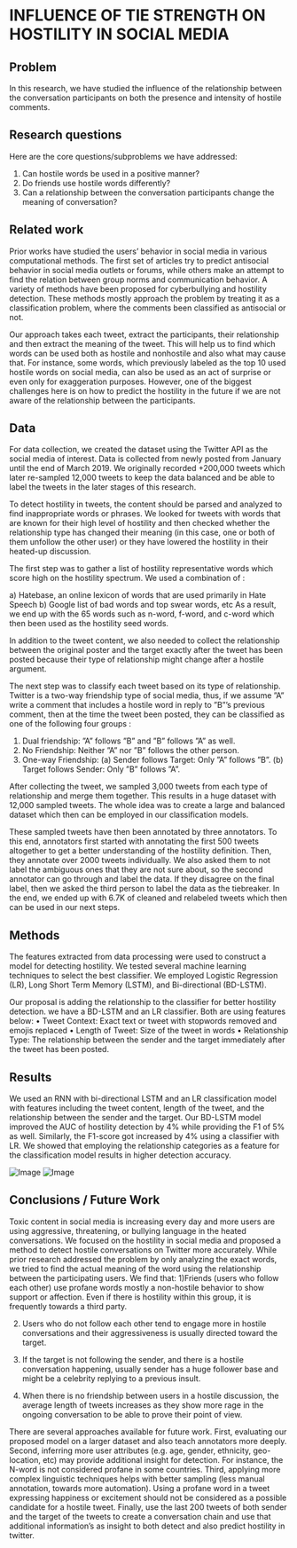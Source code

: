 # INFLUENCE OF TIE STRENGTH ON HOSTILITY IN SOCIAL MEDIA
## Problem

In this research, we have studied the influence of the relationship between the conversation participants on both the presence and intensity of hostile comments.

## Research questions

Here are the core questions/subproblems we have addressed:

1. Can hostile words be used in a positive manner? 
2. Do friends use hostile words differently?
3. Can a relationship between the conversation participants change the meaning of conversation?

## Related work

Prior works have studied the users’ behavior in social media in various computational methods. The first set of articles try to predict antisocial behavior in social media outlets or forums, while others make an attempt to find the relation between group norms and communication behavior. A variety of methods have been proposed for cyberbullying and hostility detection. These methods mostly approach the problem by treating it as a classification problem, where the comments been classified as antisocial or not. 

Our approach takes each tweet, extract the participants, their relationship and then extract the meaning of the tweet. This will help us to find which words can be used both as hostile and nonhostile and also what may cause that. For instance, some words, which previously labeled as the top 10 used hostile words on social media, can also be used as an act of surprise or even only for exaggeration purposes. However, one of the biggest challenges here is on how to predict the hostility in the future if we are not aware of the relationship between the participants.

## Data

For data collection, we created the dataset using the Twitter API as the social media of interest. Data is collected from newly posted from January until the end of March 2019. We originally recorded +200,000 tweets which later re-sampled 12,000 tweets to keep the data balanced and be able to label the tweets in the later stages of this research.

To detect hostility in tweets, the content should be parsed and analyzed to find inappropriate words or phrases. We looked for tweets with words that are known for their high level of hostility and then checked whether the relationship type has changed their meaning (in this case, one or both of them unfollow the other user) or they have lowered the hostility in their heated-up discussion.

The first step was to gather a list of hostility representative words which score high on the hostility spectrum. We used a combination of :

  a) Hatebase, an online lexicon of words that are used primarily in Hate Speech
  b) Google list of bad words and top swear words, etc
As a result, we end up with the 65 words such as n-word, f-word, and c-word which then been used as the hostility seed words.

In addition to the tweet content, we also needed to collect the relationship between the original poster and the target exactly after the tweet has been posted because their type of relationship might change after a hostile argument.

The next step was to classify each tweet based on its type of relationship. Twitter is a two-way friendship type of social media, thus, if we assume ”A” write a comment that includes a hostile word in reply to ”B”’s previous comment, then at the time the tweet been posted, they can be classified as one of the following four groups :
  1. Dual friendship: ”A” follows ”B” and ”B” follows ”A” as well. 
  2. No Friendship: Neither ”A” nor ”B” follows the other person. 
  3. One-way Friendship:
    (a) Sender follows Target: Only ”A” follows ”B”.
    (b) Target follows Sender: Only ”B” follows ”A”.

After collecting the tweet, we sampled 3,000 tweets from each type of relationship and merge them together. This results in a huge dataset with 12,000 sampled tweets. The whole idea was to create a large and balanced dataset which then can be employed in our classification models. 

These sampled tweets have then been annotated by three annotators. To this end, annotators first started with annotating the first 500 tweets altogether to get a better understanding of the hostility definition. Then, they annotate over 2000 tweets individually. We also asked them to not label the ambiguous ones that they are not sure about, so the second annotator can go through and label the data. If they disagree on the final label, then we asked the third person to label the data as the tiebreaker. In the end, we ended up with 6.7K of cleaned and relabeled tweets which then can be used in our next steps.


## Methods

The features extracted from data processing were used to construct a model for detecting hostility. We tested several machine learning techniques to select the best classifier. We employed Logistic Regression (LR), Long Short Term Memory (LSTM), and Bi-directional (BD-LSTM).

Our proposal is adding the relationship to the classifier for better hostility detection. we have a BD-LSTM and an LR classifier. Both are using features below:
  • Tweet Context: Exact text or tweet with stopwords removed and emojis replaced
  • Length of Tweet: Size of the tweet in words
  • Relationship Type: The relationship between the sender and the target immediately after the tweet has been posted.

## Results

We used an RNN with bi-directional LSTM and an LR classification model with features including the tweet content, length of the tweet, and the relationship between the sender and the target. Our BD-LSTM model improved the AUC of hostility detection by 4% while providing the F1 of 5% as well. Similarly, the F1-score got increased by 4% using a classifier with LR. We showed that employing the relationship categories as a feature for the classification model results in higher detection accuracy.

![Image](../master/src/figures/AUC.png?raw=true)
![Image](../master/src/figures/accuracy.png?raw=true)

## Conclusions / Future Work

Toxic content in social media is increasing every day and more users are using aggressive, threatening, or bullying language in the heated conversations. We focused on the hostility in social media and proposed a method to detect hostile conversations on Twitter more accurately. While prior research addressed the problem by only analyzing the exact words, we tried to find the actual meaning of the word using the relationship between the participating users. We find that:
  1)Friends (users who follow each other) use profane words mostly a non-hostile behavior to show support or affection. Even if there is hostility within this group, it is frequently towards a third party.
  
  2) Users who do not follow each other tend to engage more in hostile conversations and their aggressiveness is usually directed toward the target.
  
  3) If the target is not following the sender, and there is a hostile conversation happening, usually sender has a huge follower base and might be a celebrity replying to a previous insult.
  
  4) When there is no friendship between users in a hostile discussion, the average length of tweets increases as they show more rage in the ongoing conversation to be able to prove their point of view.
  
  There are several approaches available for future work. First, evaluating our proposed model on a larger dataset and also teach annotators more deeply. Second, inferring more user attributes (e.g. age, gender, ethnicity, geo-location, etc) may provide additional insight for detection. For instance, the N-word is not considered profane in some countries. Third, applying more complex linguistic techniques helps with better sampling (less manual annotation, towards more automation). Using a profane word in a tweet expressing happiness or excitement should not be considered as a possible candidate for a hostile tweet. Finally, use the last 200 tweets of both sender and the target of the tweets to create a conversation chain and use that additional information’s as insight to both detect and also predict hostility in twitter.
  
